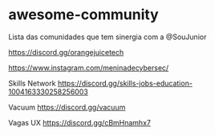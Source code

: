 # awesome-community
Lista das comunidades que tem sinergia com a @SouJunior


https://discord.gg/orangejuicetech

https://www.instagram.com/meninadecybersec/


Skills Network
https://discord.gg/skills-jobs-education-1004163330258256003


Vacuum
https://discord.gg/vacuum


Vagas UX
https://discord.gg/cBmHnamhx7

